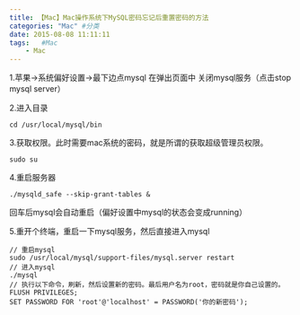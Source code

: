```yaml
---
title: 【Mac】Mac操作系统下MySQL密码忘记后重置密码的方法
categories: "Mac" #分类
date: 2015-08-08 11:11:11
tags:   #Mac
	- Mac
---
```

1.苹果->系统偏好设置->最下边点mysql 在弹出页面中 关闭mysql服务（点击stop mysql server）

2.进入目录

```
cd /usr/local/mysql/bin 
```
3.获取权限。此时需要mac系统的密码，就是所谓的获取超级管理员权限。
```
sudo su 
```
4.重启服务器

```
./mysqld_safe --skip-grant-tables & 
```
回车后mysql会自动重启（偏好设置中mysql的状态会变成running）

5.重开个终端，重启一下mysql服务，然后直接进入mysql

```
// 重启mysql
sudo /usr/local/mysql/support-files/mysql.server restart
// 进入mysql
./mysql
// 执行以下命令，刷新，然后设置新的密码。最后用户名为root，密码就是你自己设置的。
FLUSH PRIVILEGES; 
SET PASSWORD FOR 'root'@'localhost' = PASSWORD('你的新密码');
```